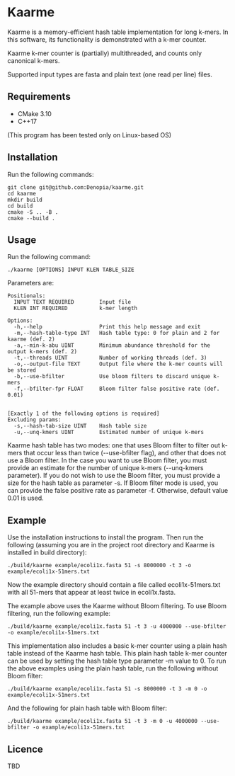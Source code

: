 # Kaarme

Kaarme is a memory-efficient hash table implementation for long k-mers. In this software, its functionality is demonstrated with a k-mer counter.

Kaarme k-mer counter is (partially) multithreaded, and counts only canonical k-mers.

Supported input types are fasta and plain text (one read per line) files.

## Requirements
* CMake 3.10
* C++17

(This program has been tested only on Linux-based OS)

## Installation

Run the following commands:

```
git clone git@github.com:Denopia/kaarme.git
cd kaarme
mkdir build
cd build
cmake -S .. -B .
cmake --build .
```

## Usage

Run the following command:

```
./kaarme [OPTIONS] INPUT KLEN TABLE_SIZE
```

Parameters are:
```
Positionals:
  INPUT TEXT REQUIRED        Input file
  KLEN INT REQUIRED          k-mer length

Options:
  -h,--help                  Print this help message and exit
  -m,--hash-table-type INT   Hash table type: 0 for plain and 2 for kaarme (def. 2)
  -a,--min-k-abu UINT        Minimum abundance threshold for the output k-mers (def. 2)
  -t,--threads UINT          Number of working threads (def. 3)
  -o,--output-file TEXT      Output file where the k-mer counts will be stored
  -b,--use-bfilter           Use bloom filters to discard unique k-mers
  -f,--bfilter-fpr FLOAT     Bloom filter false positive rate (def. 0.01)


[Exactly 1 of the following options is required]
Excluding params:
  -s,--hash-tab-size UINT    Hash table size
  -u,--unq-kmers UINT        Estimated number of unique k-mers
```

Kaarme hash table has two modes: one that uses Bloom filter to filter out k-mers that occur less than twice
(--use-bfilter flag), and other that does not use a Bloom filter. In the case you want to use Bloom filter, you must
provide an estimate for the number of unique k-mers (--unq-kmers parameter). If you do not wish to use the Bloom
filter, you must provide a size for the hash table as parameter -s. If Bloom filter mode is used, you can provide the
false positive rate as parameter -f. Otherwise, default value 0.01 is used.

## Example

Use the installation instructions to install the program. Then run the following (assuming you are in the project root directory and Kaarme is installed in build directory):
```
./build/kaarme example/ecoli1x.fasta 51 -s 8000000 -t 3 -o example/ecoli1x-51mers.txt
```
Now the example directory should contain a file called ecoli1x-51mers.txt with all 51-mers that appear at least twice in ecoli1x.fasta.

The example above uses the Kaarme without Bloom filtering. To use Bloom filtering, run the following example:
```
./build/kaarme example/ecoli1x.fasta 51 -t 3 -u 4000000 --use-bfilter -o example/ecoli1x-51mers.txt 
```

This implementation also includes a basic k-mer counter using a plain hash table instead of the Kaarme hash table. This plain hash table k-mer counter can be used by setting the hash table type parameter -m value to 0. To run the above examples using the plain hash table, run the following without Bloom filter:
```
./build/kaarme example/ecoli1x.fasta 51 -s 8000000 -t 3 -m 0 -o example/ecoli1x-51mers.txt
```
And the following for plain hash table with Bloom filter:
```
./build/kaarme example/ecoli1x.fasta 51 -t 3 -m 0 -u 4000000 --use-bfilter -o example/ecoli1x-51mers.txt
```

## Licence

TBD
